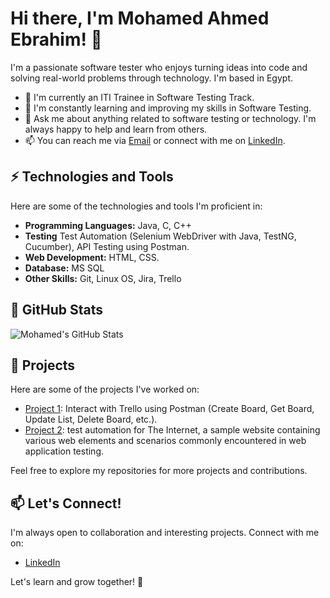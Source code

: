 # Hi there, I'm Mohamed Ahmed Ebrahim! 👋

I'm a passionate software tester who enjoys turning ideas into code and solving real-world problems through technology. I'm based in Egypt.

- 🔭 I'm currently an ITI Trainee in Software Testing Track.
- 🌱 I'm constantly learning and improving my skills in Software Testing.
- 💬 Ask me about anything related to software testing or technology. I'm always happy to help and learn from others.
- 📫 You can reach me via [Email](mailto:https://www.linkedin.com/in/mohamedelshwimy/) or connect with me on [LinkedIn](https://www.linkedin.com/in/mohamedelshwimy/).

## ⚡ Technologies and Tools

Here are some of the technologies and tools I'm proficient in:

- **Programming Languages:** Java, C, C++
- **Testing** Test Automation (Selenium WebDriver with Java, TestNG, Cucumber), API Testing using Postman.
- **Web Development:** HTML, CSS.
- **Database:** MS SQL
- **Other Skills:** Git, Linux OS, Jira, Trello

## 🌟 GitHub Stats

![Mohamed's GitHub Stats](https://github-readme-stats.vercel.app/api?username=mohamedelshwimy&show_icons=true&count_private=true&hide=contribs&theme=dark)

## 🚀 Projects

Here are some of the projects I've worked on:

- [Project 1](https://github.com/mohamedelshwimy/Testing_Trello_API): Interact with Trello using Postman (Create Board, Get Board, Update List, Delete Board, etc.).
- [Project 2](https://github.com/mohamedelshwimy/TAU_TheInternetWebsite):  test automation for The Internet, a sample website containing various web elements and scenarios commonly encountered in web application testing.

Feel free to explore my repositories for more projects and contributions.

## 📫 Let's Connect!

I'm always open to collaboration and interesting projects. Connect with me on:

- [LinkedIn](https://www.linkedin.com/in/mohamedelshwimy/)

Let's learn and grow together! 🌱
